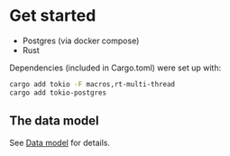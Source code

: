 # Get started

- Postgres (via docker compose)
- Rust

Dependencies (included in Cargo.toml) were set up with:

```sh
cargo add tokio -F macros,rt-multi-thread
cargo add tokio-postgres
```

## The data model

See [Data model](./sql/README.md) for details.
